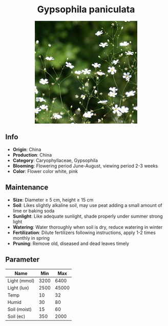 <h1 align='center'>Gypsophila paniculata</h1>
<p align="center">
    <img 
        align='center'
        width='320'
        src="../images/gypsophila paniculata.png" 
        alt='Gypsophila paniculata' />
</p>

## Info

 - **Origin**: China
 - **Production**: China
 - **Category**: Caryophyllaceae, Gypsophila
 - **Blooming**: Flowering period June-August, viewing period 2-3 weeks
 - **Color**: Flower color white, pink

## Maintenance

 - **Size**: Diameter ≥ 5 cm, height ≥ 15 cm
 - **Soil**: Likes slightly alkaline soil, may use peat adding a small amount of lime or baking soda
 - **Sunlight**: Like adequate sunlight, shade properly under summer strong light
 - **Watering**: Water thoroughly when soil is dry, reduce watering in winter
 - **Fertilization**: Dilute fertilizers following instructions,  apply 1-2 times monthly in spring
 - **Pruning**: Remove old, diseased and dead leaves timely

## Parameter

| Name         | Min  | Max   |
|--------------|------|-------|
| Light (mmol) | 3200 | 6400  |
| Light (lux)  | 2500 | 45000 |
| Temp         | 10    | 32    |
| Humid        | 30   | 80    |
| Soil (moist) | 15   | 60    |
| Soil (ec)    | 350  | 2000  |